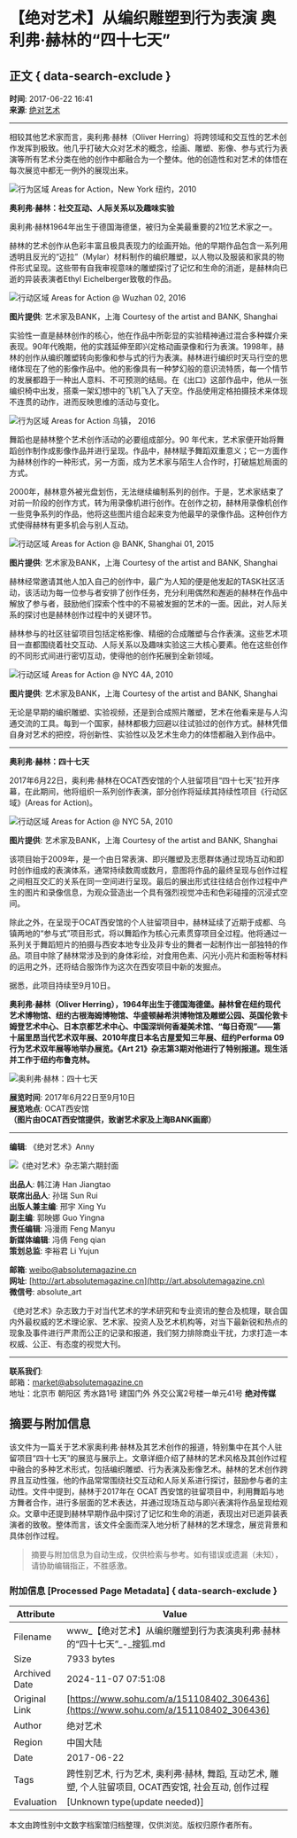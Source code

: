 # 【绝对艺术】从编织雕塑到行为表演 奥利弗·赫林的“四十七天”

## 正文 { data-search-exclude }


**时间**: 2017-06-22 16:41  
**来源**: [绝对艺术](https://www.sohu.com/?spm=smpc.content-abroad.content.1.1730965664434GnJ0F0K)

---

相较其他艺术家而言，奥利弗·赫林（Oliver Herring）将跨领域和交互性的艺术创作发挥到极致。他几乎打破大众对艺术的概念，绘画、雕塑、影像、参与式行为表演等所有艺术分类在他的创作中都融合为一个整体。他的创造性和对艺术的体悟在每次展览中都无一例外的展现出来。

![行为区域 Areas for Action，New York 纽约，2010](http://img.mp.itc.cn/upload/20170622/f89fb7b0892b45ebb5d67d178ccb508e_th.jpg)

**奥利弗·赫林：社交互动、人际关系以及趣味实验**

奥利弗·赫林1964年出生于德国海德堡，被归为全美最重要的21位艺术家之一。

赫林的艺术创作从色彩丰富且极具表现力的绘画开始。他的早期作品包含一系列用透明且反光的“迈拉”（Mylar）材料制作的编织雕塑，以人物以及服装和家具的物件形式呈现。这些带有自我审视意味的雕塑探讨了记忆和生命的消逝，是赫林向已逝的异装表演者Ethyl Eichelberger致敬的作品。

![行动区域 Areas for Action @ Wuzhan 02, 2016](http://img.mp.itc.cn/upload/20170622/05d7cc2d0f644202a10f86880ec69b3c_th.jpg)

**图片提供**: 艺术家及BANK，上海 Courtesy of the artist and BANK, Shanghai

实验性一直是赫林创作的核心，他在作品中所彰显的实验精神通过混合多种媒介来表现。90年代晚期，他的实践延伸至即兴定格动画录像和行为表演。1998年，赫林的创作从编织雕塑转向影像和参与式的行为表演。赫林进行编织时天马行空的思绪体现在了他的影像作品中。他的影像具有一种梦幻般的意识流特质，每一个情节的发展都趋于一种出人意料、不可预测的结局。在《出口》这部作品中，他从一张编织椅中出发，搭乘一架幻想中的飞机飞入了天空。作品使用定格拍摄技术来体现不连贯的动作，进而反映思维的活动与变化。

![行为区域 Areas for Action 乌镇， 2016](http://img.mp.itc.cn/upload/20170622/06a28ea511e44f2199ca5239c0772a8b_th.jpg)

舞蹈也是赫林整个艺术创作活动的必要组成部分。90 年代末，艺术家便开始将舞蹈创作制作成影像作品并进行呈现。作品中，赫林赋予舞蹈双重意义；它一方面作为赫林创作的一种形式，另一方面，成为艺术家与陌生人合作时，打破尴尬局面的方式。

2000年，赫林意外被光盘划伤，无法继续编制系列的创作。于是，艺术家结束了对前一阶段的创作方式，转为用录像机进行创作。在创作之初，赫林用录像机创作一些竞争系列的作品，他将这些图片组合起来变为他最早的录像作品。这种创作方式使得赫林有更多机会与别人互动。

![行动区域 Areas for Action @ BANK, Shanghai 01, 2015](http://img.mp.itc.cn/upload/20170622/7519b19d559d42dbbaec8e424f3ff1cf_th.jpg)

**图片提供**: 艺术家及BANK，上海 Courtesy of the artist and BANK, Shanghai

赫林经常邀请其他人加入自己的创作中，最广为人知的便是他发起的TASK社区活动，该活动为每一位参与者安排了创作任务，充分利用偶然和邂逅的赫林在作品中解放了参与者，鼓励他们探索个性中的不易被发掘的艺术的一面。因此，对人际关系的探讨也是赫林创作过程中的关键环节。

赫林参与的社区驻留项目包括定格影像、精细的合成雕塑与合作表演。这些艺术项目一直都围绕着社交互动、人际关系以及趣味实验这三大核心要素。他在这些创作的不同形式间进行密切互动，使得他的创作拓展到全新领域。

![行动区域 Areas for Action @ NYC 4A, 2010](http://img.mp.itc.cn/upload/20170622/be05f8d2660748c4bfeea4a31988a6bd_th.jpg)

**图片提供**: 艺术家及BANK，上海 Courtesy of the artist and BANK, Shanghai

无论是早期的编织雕塑、实验视频，还是到合成照片雕塑，艺术在他看来是与人沟通交流的工具。每到一个国家，赫林都极力回避以往试验过的创作方式。赫林凭借自身对艺术的把控，将创新性、实验性以及艺术生命力的体悟都融入到作品中。


---

**奥利弗·赫林：四十七天**

2017年6月22日，奥利弗·赫林在OCAT西安馆的个人驻留项目“四十七天”拉开序幕，在此期间，他将组织一系列创作表演，部分创作将延续其持续性项目《行动区域》(Areas for Action)。

![行动区域 Areas for Action @ NYC 5A, 2010](http://img.mp.itc.cn/upload/20170622/864daf27a1364c4a9fa5649928202576_th.jpg)

**图片提供**: 艺术家及BANK，上海 Courtesy of the artist and BANK, Shanghai

该项目始于2009年，是一个由日常表演、即兴雕塑及志愿群体通过现场互动和即时创作组成的表演体系，通常持续数周或数月，意图将作品的最终呈现与创作过程之间相互交汇的关系在同一空间进行呈现。最后的展出形式往往结合创作过程中产生的图片和录像信息，为观众营造出一个具有强烈视觉冲击和色彩碰撞的沉浸式空间。

除此之外，在呈现于OCAT西安馆的个人驻留项目中，赫林延续了近期于成都、乌镇两地的“参与式”项目形式，将以舞蹈作为核心元素贯穿项目全过程。他将通过一系列关于舞蹈短片的拍摄与西安本地专业及非专业的舞者一起制作出一部独特的作品。项目中除了赫林常涉及到的身体彩绘，对食用色素、闪光小亮片和面粉等材料的运用之外，还将结合服饰作为这次在西安项目中新的发掘点。

据悉，此项目持续至9月10日。

**奥利弗·赫林（Oliver Herring），1964年出生于德国海德堡。赫林曾在纽约现代艺术博物馆、纽约古根海姆博物馆、华盛顿赫希洪博物馆及雕塑公园、英国伦敦卡姆登艺术中心、日本京都艺术中心、中国深圳何香凝美术馆、“每日奇观”——第十届里昂当代艺术双年展、2010年度日本名古屋爱知三年展、纽约Performa 09行为艺术双年展等地举办展览。《Art 21》杂志第3期对他进行了特别报道。现生活并工作于纽约布鲁克林。**

![奥利弗·赫林：四十七天](http://img.mp.itc.cn/upload/20170622/2bb8a76b12ea4b2ca274ea60a353c3a2_th.jpg)

**展览时间**: 2017年6月22日至9月10日  
**展览地点**: OCAT西安馆  
**（图片由OCAT西安馆提供，致谢艺术家及上海BANK画廊）**

---

**编辑**: 《绝对艺术》Anny

![《绝对艺术》杂志第六期封面](http://img.mp.itc.cn/upload/20170622/cfb044a6a9004be9a06171f3cdd3eb4e_th.jpg)

**出品人**: 韩江涛 Han Jiangtao  
**联席出品人**: 孙瑞 Sun Rui  
**出版人兼主编**: 邢宇 Xing Yu  
**副主编**: 郭映娜 Guo Yingna  
**责任编辑**: 冯漫雨 Feng Manyu  
**新媒体编辑**: 冯倩 Feng qian  
**策划总监**: 李裕君 Li Yujun  

**邮箱**: weibo@absolutemagazine.cn  
**网址**: [http://art.absolutemagazine.cn](http://art.absolutemagazine.cn)  
**微信号**: absolute_art  

《绝对艺术》杂志致力于对当代艺术的学术研究和专业资讯的整合及梳理，联合国内外最权威的艺术理论家、艺术家、投资人及艺术机构等，对当下最新锐和热点的现象及事件进行严肃而公正的记录和报道，我们努力排除商业干扰，力求打造一本权威、公正、有态度的视觉大刊。 

--- 

**联系我们**:  
邮箱：market@absolutemagazine.cn  
地址：北京市 朝阳区 秀水路1号 建国门外 外交公寓2号楼一单元41号 **绝对传媒**
<!-- tcd_original_link https://www.sohu.com/a/151108402_306436 -->
## 摘要与附加信息

<!-- tcd_abstract -->
该文件为一篇关于艺术家奥利弗·赫林及其艺术创作的报道，特别集中在其个人驻留项目“四十七天”的展览与展示上。文章详细介绍了赫林的艺术风格及其创作过程中融合的多种艺术形式，包括编织雕塑、行为表演及影像艺术。赫林的艺术创作跨界且互动性强，他的作品常常围绕社交互动和人际关系进行探讨，鼓励参与者的主动性。文件中提到，赫林于2017年在 OCAT 西安馆的驻留项目中，利用舞蹈与地方舞者合作，进行多层面的艺术表达，并通过现场互动与即兴表演将作品呈现给观众。文章中还提到赫林早期作品中探讨了记忆和生命的消逝，表现出对已逝异装表演者的致敬。整体而言，该文件全面而深入地分析了赫林的艺术理念，展览背景和具体创作过程。
<!-- tcd_abstract_end -->

> 摘要与附加信息为自动生成，仅供检索与参考。如有错误或遗漏（未知），请协助编辑指正，不胜感激。

### 附加信息 [Processed Page Metadata] { data-search-exclude }

| Attribute       | Value                                  |
|-----------------|----------------------------------------|
| Filename        | www_【绝对艺术】从编织雕塑到行为表演奥利弗·赫林的“四十七天”_-_搜狐.md                             |
| Size            | 7933 bytes                           |
| Archived Date   | 2024-11-07 07:51:08                             |
| Original Link   | [https://www.sohu.com/a/151108402_306436](https://www.sohu.com/a/151108402_306436)                       |
| Author          | 绝对艺术                               |
| Region          | 中国大陆                               |
| Date            | 2017-06-22                                 |
| Tags            | 跨性别艺术, 行为艺术, 奥利弗·赫林, 舞蹈, 互动艺术, 雕塑, 个人驻留项目, OCAT西安馆, 社会互动, 创作过程                                 |
| Evaluation            | [Unknown type(update needed)]                                 |
<!-- tcd_table_end -->

本文由跨性别中文数字档案馆归档整理，仅供浏览。版权归原作者所有。
